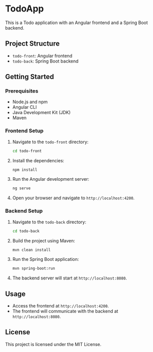# TodoApp

This is a Todo application with an Angular frontend and a Spring Boot backend.

## Project Structure

- `todo-front`: Angular frontend
- `todo-back`: Spring Boot backend

## Getting Started

### Prerequisites

- Node.js and npm
- Angular CLI
- Java Development Kit (JDK)
- Maven

### Frontend Setup

1. Navigate to the `todo-front` directory:

   ```bash
   cd todo-front
   ```

2. Install the dependencies:

   ```bash
   npm install
   ```

3. Run the Angular development server:

   ```bash
   ng serve
   ```

4. Open your browser and navigate to `http://localhost:4200`.

### Backend Setup

1. Navigate to the `todo-back` directory:

   ```bash
   cd todo-back
   ```

2. Build the project using Maven:

   ```bash
   mvn clean install
   ```

3. Run the Spring Boot application:

   ```bash
   mvn spring-boot:run
   ```

4. The backend server will start at `http://localhost:8080`.

## Usage

- Access the frontend at `http://localhost:4200`.
- The frontend will communicate with the backend at `http://localhost:8080`.

## License

This project is licensed under the MIT License.
